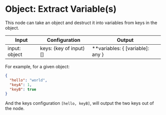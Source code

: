 # Object: Extract Variable(s)

This node can take an object and destruct it into variables from keys in the object.

| Input         | Configuration          | Output                             |
| ------------- | ---------------------- | ---------------------------------- |
| input: object | keys: (key of input)[] | \*\*variables: { [variable]: any } |

For example, for a given object:

```json
{
  "hello": "world",
  "keyA": 1,
  "keyB": true
}
```

And the keys configuration `[hello, keyB]`, will output the two keys out of the node.
